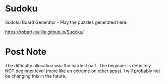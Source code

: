 # Sudoku
 Sudoku Board Generator - Play the puzzles generated here: 
 
 https://robert-baillie.github.io/Sudoku/



# Post Note
The difficulty allocation was the hardest part. The beginner is definitely NOT beginner level (more like an extreme on other apps). I will probably not be changing this in the future.
